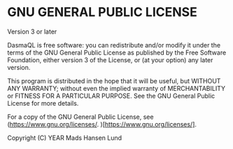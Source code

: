 # GNU GENERAL PUBLIC LICENSE

Version 3 or later

DasmaQL is free software: you can redistribute and/or modify it under the terms of the GNU General Public License as published by the Free Software Foundation, either version 3 of the License, or (at your option) any later version.

This program is distributed in the hope that it will be useful, but WITHOUT ANY WARRANTY; without even the implied warranty of MERCHANTABILITY or FITNESS FOR A PARTICULAR PURPOSE. See the GNU General Public License for more details.

For a copy of the GNU General Public License, see (https://www.gnu.org/licenses/.
)[https://www.gnu.org/licenses/].

Copyright (C) YEAR Mads Hansen Lund
